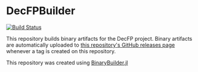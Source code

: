 # DecFPBuilder

[![Build Status](https://travis-ci.org/quinnj/DecFPBuilder.svg?branch=master)](https://travis-ci.org/quinnj/DecFPBuilder)

This repository builds binary artifacts for the DecFP project. Binary artifacts are automatically uploaded to
[this repository's GitHub releases page](https://github.com/quinnj/DecFPBuilder/releases) whenever a tag is created
on this repository.

This repository was created using [BinaryBuilder.jl](https://github.com/JuliaPackaging/BinaryBuilder.jl)
